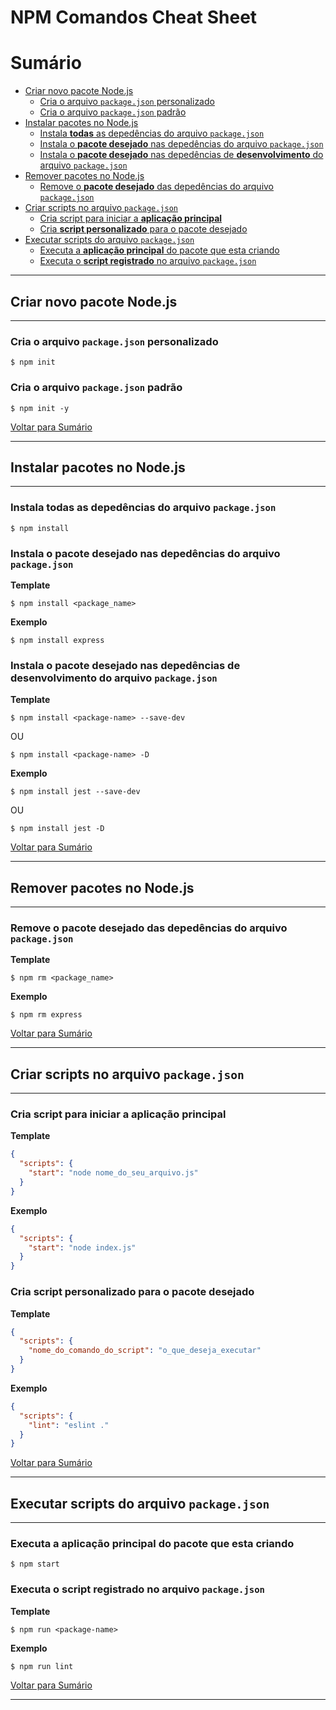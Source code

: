 # NPM Comandos Cheat Sheet

# Sumário

- [Criar novo pacote Node.js](#criar-novo-pacote-nodejs)
  - [Cria o arquivo `package.json` personalizado](#cria-o-arquivo-packagejson-personalizado)
  - [Cria o arquivo `package.json` padrão](#cria-o-arquivo-packagejson-padrão)
- [Instalar pacotes no Node.js](#instalar-pacotes-no-nodejs)
  - [Instala **todas** as depedências do arquivo `package.json`](#instala-todas-as-depedências-do-arquivo-packagejson)
  - [Instala o **pacote desejado** nas depedências do arquivo `package.json`](#instala-o-pacote-desejado-nas-depedências-do-arquivo-packagejson)
  - [Instala o **pacote desejado** nas depedências de **desenvolvimento** do arquivo `package.json`](#instala-o-pacote-desejado-nas-depedências-de-desenvolvimento-do-arquivo-packagejson)
- [Remover pacotes no Node.js](#remover-pacotes-no-nodejs)
  - [Remove o **pacote desejado** das depedências do arquivo `package.json`](#remove-o-pacote-desejado-das-depedências-do-arquivo-packagejson)
- [Criar scripts no arquivo `package.json`](#criar-scripts-no-arquivo-packagejson)
  - [Cria script para iniciar a **aplicação principal**](#cria-script-para-iniciar-a-aplicação-principal)
  - [Cria **script personalizado** para o pacote desejado](#cria-script-personalizado-para-o-pacote-desejado)
- [Executar scripts do arquivo `package.json`](#executar-scripts-do-arquivo-packagejson)
  - [Executa a **aplicação principal** do pacote que esta criando](#executa-a-aplicação-principal-do-pacote-que-esta-criando)
  - [Executa o **script registrado** no arquivo `package.json`](#executa-o-script-registrado-no-arquivo-packagejson)

---

## Criar novo pacote Node.js

---

### Cria o arquivo `package.json` personalizado
```shell
$ npm init
```

### Cria o arquivo `package.json` padrão
```shell
$ npm init -y
```

[Voltar para Sumário](#sumário)

---

## Instalar pacotes no Node.js

---

### Instala **todas** as depedências do arquivo `package.json`
```shell
$ npm install
```

### Instala o **pacote desejado** nas depedências do arquivo `package.json`

**Template**
```shell
$ npm install <package_name>
```

**Exemplo**
```shell
$ npm install express
```

### Instala o **pacote desejado** nas depedências de **desenvolvimento** do arquivo `package.json`

**Template**
```shell
$ npm install <package-name> --save-dev
```
OU
```shell
$ npm install <package-name> -D
```

**Exemplo**
```shell
$ npm install jest --save-dev
```
OU
```shell
$ npm install jest -D
```

[Voltar para Sumário](#sumário)

---

## Remover pacotes no Node.js

---

### Remove o **pacote desejado** das depedências do arquivo `package.json`

**Template**
```shell
$ npm rm <package_name>
```

**Exemplo**
```shell
$ npm rm express
```

[Voltar para Sumário](#sumário)

---

## Criar scripts no arquivo `package.json`

---

### Cria script para iniciar a **aplicação principal**
**Template**
```json
{
  "scripts": {
    "start": "node nome_do_seu_arquivo.js"
  }
}
```

**Exemplo**
```json
{
  "scripts": {
    "start": "node index.js"
  }
}
```

### Cria **script personalizado** para o pacote desejado
**Template**
```json
{
  "scripts": {
    "nome_do_comando_do_script": "o_que_deseja_executar"
  }
}
```
**Exemplo**
```json
{
  "scripts": {
    "lint": "eslint ."
  }
}
```

[Voltar para Sumário](#sumário)

---

## Executar scripts do arquivo `package.json`

---

### Executa a **aplicação principal** do pacote que esta criando

```shell
$ npm start
```

### Executa o **script registrado** no arquivo `package.json`

**Template**
```shell
$ npm run <package-name>
```

**Exemplo**
```shell
$ npm run lint
```

[Voltar para Sumário](#sumário)

---